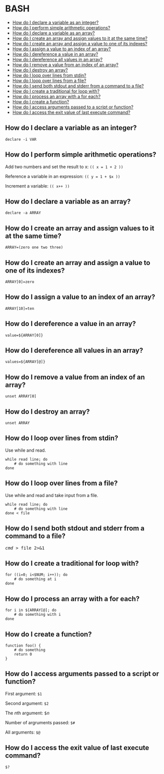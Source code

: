 # BASH

* [How do I declare a variable as an integer?](#how-do-i-declare-a-variable-as-an-integer)
* [How do I perform simple arithmetic operations?](#how-do-i-perform-simple-arithmetic-operations)
* [How do I declare a variable as an array?](#how-do-i-declare-a-variable-as-an-array)
* [How do I create an array and assign values to it at the same time?](#how-do-i-create-an-array-and-assign-values-to-it-at-the-same-time)
* [How do I create an array and assign a value to one of its indexes?](#how-do-i-create-an-array-and-assign-a-value-to-one-of-its-indexes)
* [How do I assign a value to an index of an array?](#how-do-i-assign-a-value-to-an-index-of-an-array)
* [How do I dereference a value in an array?](#how-do-i-dereference-a-value-in-an-array)
* [How do I dereference all values in an array?](#how-do-i-dereference-all-values-in-an-array)
* [How do I remove a value from an index of an array?](#how-do-i-remove-a-value-from-an-index-of-an-array)
* [How do I destroy an array?](#how-do-i-destroy-an-array)
* [How do I loop over lines from stdin?](#how-do-i-loop-over-lines-from-stdin)
* [How do I loop over lines from a file?](#how-do-i-loop-over-lines-from-a-file)
* [How do I send both stdout and stderr from a command to a file?](#how-do-i-send-both-stdout-and-stderr-from-a-command-to-a-file)
* [How do I create a traditional for loop with?](#how-do-i-create-a-traditional-for-loop-with) 
* [How do I process an array with a for each?](#how-do-i-process-an-array-with-a-for-each)
* [How do I create a function?](#how-do-i-create-a-function)
* [How do I access arguments passed to a script or function?](#how-do-i-access-arguments-passed-to-a-script-or-function)
* [How do I access the exit value of last execute command?](#how-do-i-access-the-exit-value-of-last-execute-command)

## How do I declare a variable as an integer? ##
`declare -i VAR`

## How do I perform simple arithmetic operations? ##
Add two numbers and set the result to x: `(( x = 1 + 2 ))`

Reference a variable in an expression: `(( y = 1 + $x ))`

Increment a variable: `(( x++ ))`

## How do I declare a variable as an array? ##
`declare -a ARRAY`

## How do I create an array and assign values to it at the same time? ##
`ARRAY=(zero one two three)`

## How do I create an array and assign a value to one of its indexes? ##
`ARRAY[0]=zero`

## How do I assign a value to an index of an array? ##
`ARRAY[10]=ten`

## How do I dereference a value in an array? ##
`value=${ARRAY[0]}`

## How do I dereference all values in an array? ##
`values=${ARRAY[@]}`

## How do I remove a value from an index of an array? ##
`unset ARRAY[0]`

## How do I destroy an array? ##
`unset ARRAY`

## How do I loop over lines from stdin? ##
Use while and read.
```
while read line; do
    # do something with line
done
```

## How do I loop over lines from a file? ##
Use while and read and take input from a file.
```
while read line; do
    # do something with line
done < file
```

## How do I send both stdout and stderr from a command to a file? ##
<pre>
<i>cmd</i> > </>file</i> 2>&1
</pre>

## How do I create a traditional for loop with?
```
for ((i=0; i<$NUM; i++)); do
    # do something at i
done
```

## How do I process an array with a for each?
```
for i in ${ARRAY[@]; do
    # do something with i
done
```

## How do I create a function?
```
function foo() {
    # do something
    return 0
}
```

## How do I access arguments passed to a script or function?
First argument: `$1`

Second argument: `$2`

The *n*th argument: <tt>$<i>n</i></tt>

Number of argruments passed: `$#`

All arguments: `$@`

## How do I access the exit value of last execute command?
`$?`

